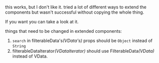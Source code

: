 this works, but I don't like it. tried a lot of different ways to extend the components but wasn't successful without copying the whole thing.

If you want you can take a look at it.

things that need to be changed in extended components:

1. `search` in filterableData's&#x200B;_(VData's)_ props should be `Object` instead of `String`
2. filterableDataIterator&#x200B;_(VDataIterator)_ should use FilterableData&#x200B;_(VData)_ instead of VData.
